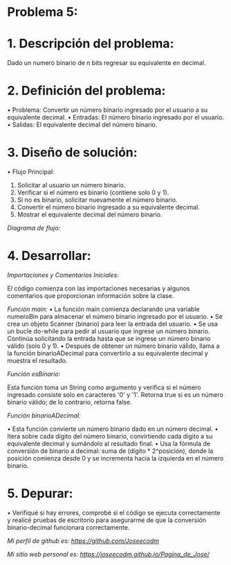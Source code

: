 # **Problema 5:**

# **1. Descripción del problema:**
Dado un numero binario de n bits regresar su equivalente en decimal.

# **2. Definición del problema:**
•	Problema: Convertir un número binario ingresado por el usuario a su equivalente decimal.
•	Entradas: El número binario ingresado por el usuario.
•	Salidas: El equivalente decimal del número binario.

# **3. Diseño de solución:**
•	Flujo Principal:
1.	Solicitar al usuario un número binario.
2.	Verificar si el número es binario (contiene solo 0 y 1).
3.	Si no es binario, solicitar nuevamente el número binario.
4.	Convertir el número binario ingresado a su equivalente decimal.
5.	Mostrar el equivalente decimal del número binario.

 *Diagrama de flujo:*
 
# **4. Desarrollar:**
*Importaciones y Comentarios Iniciales:*

El código comienza con las importaciones necesarias y algunos comentarios que proporcionan información sobre la clase.

*Función main:*
•	La función main comienza declarando una variable numeroBin para almacenar el número binario ingresado por el usuario.
•	Se crea un objeto Scanner (binario) para leer la entrada del usuario.
•	Se usa un bucle do-while para pedir al usuario que ingrese un número binario. Continúa solicitando la entrada hasta que se ingrese un número binario válido (solo 0 y 1).
•	Después de obtener un número binario válido, llama a la función binarioADecimal para convertirlo a su equivalente decimal y muestra el resultado.

*Función esBinario:*
 
Esta función toma un String como argumento y verifica si el número ingresado consiste solo en caracteres '0' y '1'. Retorna true si es un número binario válido; de lo contrario, retorna false.
	
*Función binarioADecimal:*
 
•	Esta función convierte un número binario dado en un número decimal.
•	Itera sobre cada dígito del número binario, convirtiendo cada dígito a su equivalente decimal y sumándolo al resultado final.
•	Usa la fórmula de conversión de binario a decimal: suma de (dígito * 2^posición), donde la posición comienza desde 0 y se incrementa hacia la izquierda en el número binario.

# **5. Depurar:**
•	Verifiqué si hay errores, comprobé si el código se ejecuta correctamente y realicé pruebas de escritorio para asegurarme de que la conversión binario-decimal funcionara correctamente.
 
 *Mi perfil de github es: https://github.com/Joseecodm*
 
 *Mi sitio web personal es: https://joseecodm.github.io/Pagina_de_Jose/*